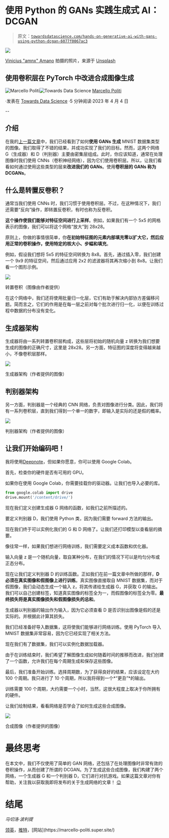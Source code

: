 # 使用 Python 的 GANs 实践生成式 AI：DCGAN

> 原文：[`towardsdatascience.com/hands-on-generative-ai-with-gans-using-python-dcgan-6077f0067ac3`](https://towardsdatascience.com/hands-on-generative-ai-with-gans-using-python-dcgan-6077f0067ac3)

![](img/a663051d751ad0481e8cc825db37cbd7.png)

[Vinicius "amnx" Amano](https://unsplash.com/@viniciusamano?utm_source=medium&utm_medium=referral) 拍摄的照片，来源于 [Unsplash](https://unsplash.com/?utm_source=medium&utm_medium=referral)

## 使用卷积层在 PyTorch 中改进合成图像生成

[](https://medium.com/@marcellopoliti?source=post_page-----6077f0067ac3--------------------------------)![Marcello Politi](https://medium.com/@marcellopoliti?source=post_page-----6077f0067ac3--------------------------------)[](https://towardsdatascience.com/?source=post_page-----6077f0067ac3--------------------------------)![Towards Data Science](https://towardsdatascience.com/?source=post_page-----6077f0067ac3--------------------------------) [Marcello Politi](https://medium.com/@marcellopoliti?source=post_page-----6077f0067ac3--------------------------------)

·发表在 [Towards Data Science](https://towardsdatascience.com/?source=post_page-----6077f0067ac3--------------------------------) ·5 分钟阅读·2023 年 4 月 4 日

--

## 介绍

在我的[上一篇文章](https://medium.com/towards-data-science/hands-on-generative-ai-with-gans-using-python-image-generation-9a62e591c7c6)中，我们已经看到了如何**使用 GANs 生成** MNIST 数据集类型的图像。我们取得了不错的结果，并成功实现了我们的目标。然而，这两个网络 G（生成器）和 D（判别器）主要由密集层组成。此时，你应该知道，通常在处理图像时我们使用 CNNs（卷积神经网络），因为它们使用卷积层。所以，让我们看看如何通过使用这些类型的层来**改进我们的 GANs**。使用**卷积层的 GANs 称为 DCGANs**。

## 什么是转置反卷积？

通常当我们使用 CNNs 时，我们习惯于使用卷积层。不过，在这种情况下，我们还需要“反向”操作，即转置反卷积，有时也称为反卷积。

**这个操作使我们能够对特征空间进行上采样**。例如，如果我们有一个 5x5 的网格表示的图像，我们可以将这个网格“放大”到 28x28。

原则上，你做的事情很简单，你**在初始特征图的元素内部填充零以扩大它，然后应用正常的卷积操作，使用特定的核大小、步幅和填充**。

例如，假设我们想将 5x5 的特征空间转换为 8x8。首先，通过插入零，我们创建一个 9x9 的特征空间，然后通过应用 2x2 的滤波器将其再次缩小到 8x8。让我们看一个图形示例。

![](img/535139b951ccdb3db31ae8af4dd2b93f.png)

转置卷积（图像由作者提供）

在这个网络中，我们还将使用批量归一化层，它们有助于解决内部协方差偏移问题。简而言之，它们的作用是在每一层之前对每个批次进行归一化，以便在训练过程中数据的分布没有变化。

## 生成器架构

生成器将由一系列转置卷积层构成，这些层将初始的随机向量 z 转换为我们想要生成的图像的正确尺寸，这里是 28x28。另一方面，特征图的深度将变得越来越小，不像卷积层那样。

![](img/fbb92b40136d3758154fc8afaa7c6474.png)

生成器架构（作者提供的图像）

## 判别器架构

另一方面，判别器是一个经典的 CNN 网络，负责对图像进行分类。因此，我们将有一系列卷积层，直到我们得到一个单一的数字，即输入是实际的还是假的概率。

![](img/606ce895f0fbd8d31fbe815fa531d85c.png)

判别器架构（作者提供的图像）

## 让我们开始编码吧！

我将使用[Deepnote](https://deepnote.com/)，但如果你愿意，你可以使用 Google Colab。

首先，检查你的硬件是否有可用的 GPU。

如果你在使用 Google Colab，你需要挂载你的驱动器。让我们也导入必要的库。

```py
from google.colab import drive
drive.mount('/content/drive/')
```

现在我们定义创建生成器 G 网络的函数，如我们之前所描述的。

要定义判别器 D，我们使用 Python 类，因为我们需要 forward 方法的输出。

现在我们终于可以实例化我们的 G 和 D 网络了。让我们还打印模型以查看层的摘要。

像往常一样，如果我们想进行网络训练，我们需要定义成本函数和优化器。

输入向量 z 是一个随机向量，取自某种分布，在我们的情况下可以是均匀分布或正态分布。

现在让我们定义判别器 D 的训练函数。正如我们在前一篇文章中所做的那样，**D 必须在真实图像和假图像上进行训练**。真实图像直接取自 MNIST 数据集，而对于假图像，我们会动态生成一个输入 z，将其传递给生成器 G，并获取 G 的输出。我们可以自己创建标签，知道真实图像的标签全为一，而假图像的标签全为零。**最终损失将是真实图像损失和假图像损失的总和**。

生成器以判别器的输出作为输入，因为它必须查看 D 是否识别出图像是假的还是实际的。并根据此计算其损失。

我们已经准备好导入数据集，这将使我们能够进行网络训练。使用 PyTorch 导入 MNIST 数据集非常容易，因为它已经实现了相关方法。

现在我们有了数据集，我们可以实例化数据加载器。

由于在训练结束时，我们希望了解图像生成如何随着时间的推移而改进，我们创建了一个函数，允许我们在每个周期生成和保存这些图像。

最后，我们准备开始训练。选择周期数，为了获得良好的结果，应该设定在大约 100 个周期。我只进行了 10 个周期，所以我将得到一个*“更丑”*的输出。

训练需要 100 个周期，大约需要一个小时，当然，这很大程度上取决于你所拥有的硬件。

让我们绘制结果，看看网络是否学会了如何生成这些合成图像。

![](img/7a8316c1412116c55fe95136c30337cc.png)

合成图像（作者提供的图像）

# 最终思考

在本文中，我们不仅使用了简单的 GAN 网络，还包括了在处理图像时非常有效的卷积操作，从而创建了所谓的 DCGAN。为了生成这些合成图像，我们构建了两个网络，一个生成器 G 和一个判别器 D，它们进行对抗游戏。如果这篇文章对你有帮助，关注我以获取我即将发布的关于生成网络的文章！ [😉](https://emojipedia.org/it/apple/ios-15.4/faccina-che-fa-l-occhiolino/)

# 结尾

*马切洛·波利提*

[领英](https://www.linkedin.com/in/marcello-politi/)，[推特](https://twitter.com/_March08_)，[网站](https://marcello-politi.super.site/)
